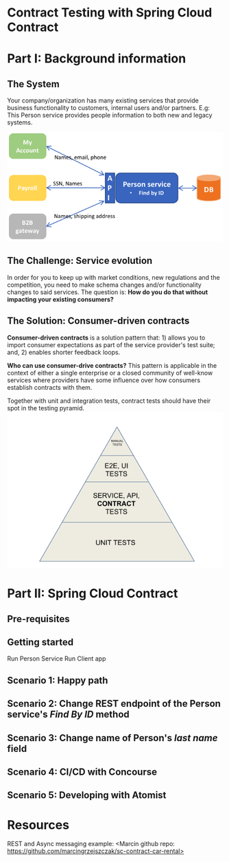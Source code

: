 # Contract Testing with Spring Cloud Contract

# Part I: Background information
## The System
Your company/organization has many existing services that provide business functionality to customers, internal users and/or partners.
E.g: This Person service provides people information to both new and legacy systems.

![The System](TheSystem.png)

## The Challenge: Service evolution
In order for you to keep up with market conditions, new regulations and the competition, you need to make schema changes and/or functionality changes to said services.
The question is: __How do you do that without impacting your existing consumers?__

## The Solution: Consumer-driven contracts
__Consumer-driven contracts__ is a solution pattern that: 1) allows you to import consumer expectations as part of the service provider's test suite; and, 2) enables shorter feedback loops. 

__Who can use consumer-drive contracts?__ This pattern is applicable in the context of either a single enterprise or a closed community of well-know services where providers have some influence over how consumers establish contracts with them.

Together with unit and integration tests, contract tests should have their spot in the testing pyramid.
![Test Pyramid](testing_pyramid.png)

# Part II: Spring Cloud Contract
## Pre-requisites

## Getting started
Run Person Service
Run Client app

## Scenario 1: Happy path

## Scenario 2: Change REST endpoint of the Person service's _Find By ID_ method

## Scenario 3: Change name of Person's _last name_ field

## Scenario 4: CI/CD with Concourse

## Scenario 5: Developing with Atomist

# Resources
REST and Async messaging example: <Marcin github repo: https://github.com/marcingrzejszczak/sc-contract-car-rental>
